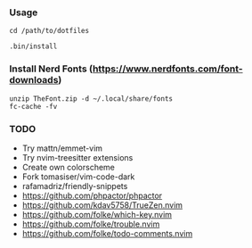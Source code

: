 ### Usage
```
cd /path/to/dotfiles

.bin/install
```

### Install Nerd Fonts (https://www.nerdfonts.com/font-downloads)
```
unzip TheFont.zip -d ~/.local/share/fonts
fc-cache -fv
```

### TODO
- Try mattn/emmet-vim
- Try nvim-treesitter extensions
- Create own colorscheme
- Fork tomasiser/vim-code-dark
- rafamadriz/friendly-snippets
- https://github.com/phpactor/phpactor
- https://github.com/kdav5758/TrueZen.nvim
- https://github.com/folke/which-key.nvim
- https://github.com/folke/trouble.nvim
- https://github.com/folke/todo-comments.nvim
